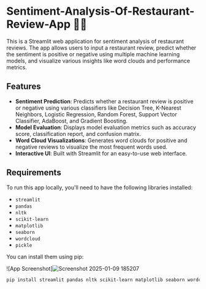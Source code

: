 # Sentiment-Analysis-Of-Restaurant-Review-App 🏨📝

This is a Streamlit web application for sentiment analysis of restaurant reviews. The app allows users to input a restaurant review, predict whether the sentiment is positive or negative using multiple machine learning models, and visualize various insights like word clouds and performance metrics.

## Features

- **Sentiment Prediction**: Predicts whether a restaurant review is positive or negative using various classifiers like Decision Tree, K-Nearest Neighbors, Logistic Regression, Random Forest, Support Vector Classifier, AdaBoost, and Gradient Boosting.
- **Model Evaluation**: Displays model evaluation metrics such as accuracy score, classification report, and confusion matrix.
- **Word Cloud Visualizations**: Generates word clouds for positive and negative reviews to visualize the most frequent words used.
- **Interactive UI**: Built with Streamlit for an easy-to-use web interface.

## Requirements

To run this app locally, you'll need to have the following libraries installed:

- `streamlit`
- `pandas`
- `nltk`
- `scikit-learn`
- `matplotlib`
- `seaborn`
- `wordcloud`
- `pickle`

You can install them using pip:

![App Screenshot]![Screenshot 2025-01-09 185207](https://github.com/user-attachments/assets/1eac9d98-043c-41f3-9b01-edfec6fba3ad)


```bash
pip install streamlit pandas nltk scikit-learn matplotlib seaborn wordcloud
